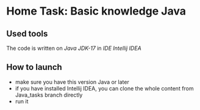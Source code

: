# Home Task: Basic knowledge Java

## Used tools
The code is written on _Java JDK-17_ in _IDE Intellij IDEA_


## How to launch
- make sure you have this version Java or later
- if you have installed Intellij IDEA, you can clone the whole content from Java_tasks branch directly
- run it
